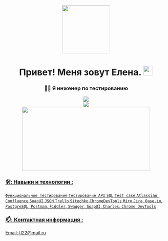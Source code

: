 <div id="header" align="center">
  <img src="https://media.giphy.com/media/KFMa5GFJY4HC1htOAF/giphy.gif" width="150"/>
</div>
<h1 align="center">
  Привет! Меня зовут Елена.
  <img src="https://media.giphy.com/media/hvRJCLFzcasrR4ia7z/giphy.gif" width="30px"/>
</h1>

### <div align="center"> 👩‍💻 Я инженер по тестированию </div>


<div id="badges" align="center">
  <a href="https://drive.google.com/file/d/1Boe-3-25ZOaKeDmnqXV6S2uXp5iADmF_/view?usp=sharing))">  
  <img src="https://img.shields.io/badge/Мое резюме-brightgreen?&style=for-the-badge&logo=:page_facing_up:"/>
  </div>
 
  <div id="badges" align="center">
  <a href="https://github.com/GorokhovaQA/Portfolio">
  <img src="https://img.shields.io/badge/Мое портфолио-orange?&style=for-the-badge"/>
</div>

  <div align="center" >
  <img src="https://riamo.ru/files/image/20/52/13/-gallery!076e.jpg" width="400" height="200"/>
  </div>
   
    
### 🛠️: Навыки и технологии :
`Функциональное тестирование` `Тестирование API` `SQL` `Test case` 
`Atlassian Confluence` `SoapUI` `JSON`  `Trello`
`Sitechko` `ChromeDevTools` `Miro` `Jira`, `Qase.io`, `PostgreSQL`, `Postman`, `Fiddler`, `Swagger`,
`SoapUI`, `Charles`, `Chrome DevTools`
### 📫: Контактная информация :
Email: <tl22@mail.ru>
